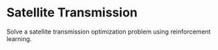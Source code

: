 # Satellite Transmission

Solve a satellite transmission optimization problem using reinforcement learning.